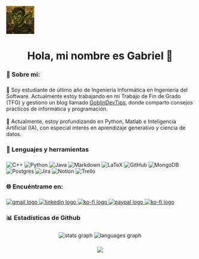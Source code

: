 <img src="https://github.com/gguibertg/gguibertg.github.io/blob/main/assets/img/Goblin.png?raw=true" style="width:75px; height:75px;" />

###

<h1 align="center">Hola, mi nombre es Gabriel 👋</h1>

###

<h3 align="left">💫 Sobre mí:</h3>

###

<p align="left">🔭 Soy estudiante de último año de Ingeniería Informática en Ingeniería del Software. Actualmente estoy trabajando en mi Trabajo de Fin de Grado (TFG) y gestiono un blog llamado <a href="https://gguibertg.github.io/" target="_blank">GoblinDevTips</a>, donde comparto consejos prácticos de informática y programación.<br><br>🌱 Actualmente, estoy profundizando en Python, Matlab e Inteligencia Artificial (IA), con especial interés en aprendizaje generativo y ciencia de datos.</p>

###

<h3 align="left">🚀 Lenguajes y herramientas</h3>

###

![C++](https://img.shields.io/badge/c++-%2300599C.svg?style=for-the-badge&logo=c%2B%2B&logoColor=white) 
![Python](https://img.shields.io/badge/python-3670A0?style=for-the-badge&logo=python&logoColor=ffdd54)
![Java](https://img.shields.io/badge/java-%23ED8B00.svg?style=for-the-badge&logo=openjdk&logoColor=white) 
![Markdown](https://img.shields.io/badge/markdown-%23000000.svg?style=for-the-badge&logo=markdown&logoColor=white)
![LaTeX](https://img.shields.io/badge/latex-%23008080.svg?style=for-the-badge&logo=latex&logoColor=white) 
![GitHub](https://img.shields.io/badge/github-%23121011.svg?style=for-the-badge&logo=github&logoColor=white) 
![MongoDB](https://img.shields.io/badge/MongoDB-%234ea94b.svg?style=for-the-badge&logo=mongodb&logoColor=white) 
![Postgres](https://img.shields.io/badge/postgres-%23316192.svg?style=for-the-badge&logo=postgresql&logoColor=white) 
![Jira](https://img.shields.io/badge/jira-%230A0FFF.svg?style=for-the-badge&logo=jira&logoColor=white) 
![Notion](https://img.shields.io/badge/Notion-%23000000.svg?style=for-the-badge&logo=notion&logoColor=white) 
![Trello](https://img.shields.io/badge/Trello-%23026AA7.svg?style=for-the-badge&logo=Trello&logoColor=white)

###

<h3 align="left">🌐 Encuéntrame en:</h3>

###

<div align="left">
  <a href="mailto:gguibertg@gmail.com" target="_blank">
    <img src="https://img.shields.io/static/v1?message=Gmail&logo=gmail&label=&color=D14836&logoColor=white&labelColor=&style=plastic" height="35" alt="gmail logo"  />
  </a>
  <a href="https://www.linkedin.com/in/gguibertg/" target="_blank">
    <img src="https://img.shields.io/static/v1?message=LinkedIn&logo=linkedin&label=&color=0077B5&logoColor=white&labelColor=&style=plastic" height="35" alt="linkedin logo"  />
  </a>
  <a href="https://bsky.app/profile/goblinl.bsky.social" target="_blank">
    <img src="https://img.shields.io/badge/bluesky-0285FF?style=for-the-badge&logo=bluesky&logoColor=%23FFFFFF" height="35" alt="ko-fi logo"  />
  </a>
  <a href="https://www.paypal.com/paypalme/gobIinl" target="_blank">
    <img src="https://img.shields.io/static/v1?message=PayPal&logo=paypal&label=&color=00457C&logoColor=white&labelColor=&style=plastic" height="35" alt="paypal logo"  />
  </a>
  <a href="https://ko-fi.com/goblindevtips" target="_blank">
    <img src="https://img.shields.io/static/v1?message=Ko-fi&logo=ko-fi&label=&color=F16061&logoColor=white&labelColor=&style=plastic" height="35" alt="ko-fi logo"  />
  </a>
</div>

<h3 align="left">📊 Estadísticas de Github</h3>

###

<div align="center">
  <img src="https://github-readme-stats.vercel.app/api?username=gguibertg&hide_title=false&hide_rank=false&show_icons=true&include_all_commits=true&count_private=true&disable_animations=false&theme=dracula&locale=es&hide_border=false" height="150" alt="stats graph"  />
  <img src="https://github-readme-stats.vercel.app/api/top-langs?username=gguibertg&locale=es&hide_title=false&layout=compact&card_width=320&langs_count=5&theme=dracula&hide_border=false" height="150" alt="languages graph"  />
</div>

###

<div align="center">
  <img src="https://profile-counter.glitch.me/gguibertg/count.svg?"  />
</div>

###

<!-- Proudly created with GPRM ( https://gprm.itsvg.in ) -->
